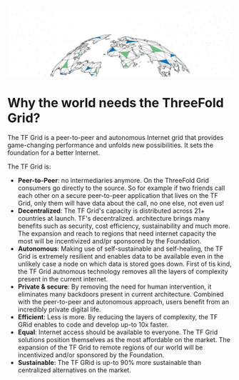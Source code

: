 ![](./img/header_01.png)

# Why the world needs the ThreeFold Grid?

The TF Grid is a peer-to-peer and autonomous Internet grid that provides game-changing performance and unfolds new possibilities. It sets the foundation for a better Internet.

The TF Grid is:
- **Peer-to-Peer**: no intermediaries anymore. On the ThreeFold Grid consumers go directly to the source. So for example if two friends call each other on a secure peer-to-peer application that lives on the TF Grid, only them will have data about the call, no one else, not even us!
- **Decentralized**: The TF Grid's capacity is distributed across 21+ countries at launch. TF's decentralized. architecture brings many benefits such as security, cost efficiency, sustainability and much more. The expansion and reach to regions that need internet capacity the most will be incentivized and/pr sponsored by the Foundation.
- **Autonomous**: Making use of self-sustainable and self-healing, the TF Grid is extremely resilient and enables data to be available even in the unlikely case a node on which data is stored goes down. First of tis kind, the TF Grid autnomous technology removes all the layers of complexity present in the current internet.
- **Private & secure**: By removing the need for human intervention, it eliminates many backdoors present in current architecture. Combined with the peer-to-peer and autonomous approach, users benefit from an incredibly private digital life. 
- **Efficient**: Less is more. By reducing the layers of complexity, the TF GRid enables to code and develop up-to 10x faster. 
- **Equal**: Internet access should be available to everyone. The TF Grid solutions position themselves as the most affordable on the market. The expansion of the TF Grid to remote regions of our world will be incentivized and/or sponsored by the Foundation.
- **Sustainable**: The TF GRid is up-to 90% more sustainable than centralized alternatives on the market.

